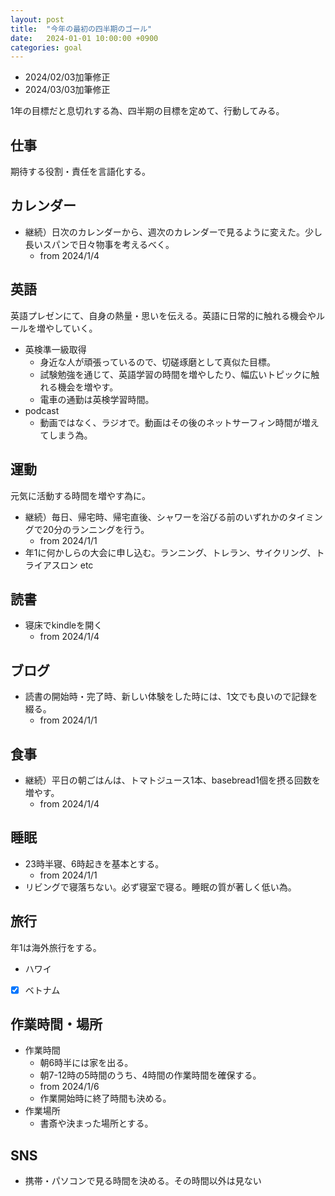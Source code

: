 ```yaml
---
layout: post
title:  "今年の最初の四半期のゴール"
date:   2024-01-01 10:00:00 +0900
categories: goal
---
```

- 2024/02/03加筆修正
- 2024/03/03加筆修正

1年の目標だと息切れする為、四半期の目標を定めて、行動してみる。

## 仕事
期待する役割・責任を言語化する。

## カレンダー
- 継続）日次のカレンダーから、週次のカレンダーで見るように変えた。少し長いスパンで日々物事を考えるべく。
  - from 2024/1/4

## 英語
英語プレゼンにて、自身の熱量・思いを伝える。英語に日常的に触れる機会やルールを増やしていく。
- 英検準一級取得
  - 身近な人が頑張っているので、切磋琢磨として真似た目標。
  - 試験勉強を通じて、英語学習の時間を増やしたり、幅広いトピックに触れる機会を増やす。
  - 電車の通勤は英検学習時間。
- podcast
  - 動画ではなく、ラジオで。動画はその後のネットサーフィン時間が増えてしまう為。

## 運動
元気に活動する時間を増やす為に。
- 継続）毎日、帰宅時、帰宅直後、シャワーを浴びる前のいずれかのタイミングで20分のランニングを行う。
  - from 2024/1/1
- 年1に何かしらの大会に申し込む。ランニング、トレラン、サイクリング、トライアスロン etc

## 読書
- 寝床でkindleを開く
  - from 2024/1/4

## ブログ
- 読書の開始時・完了時、新しい体験をした時には、1文でも良いので記録を綴る。
  - from 2024/1/1

## 食事
- 継続）平日の朝ごはんは、トマトジュース1本、basebread1個を摂る回数を増やす。
  - from 2024/1/4

## 睡眠
- 23時半寝、6時起きを基本とする。
  - from 2024/1/1
- リビングで寝落ちない。必ず寝室で寝る。睡眠の質が著しく低い為。

## 旅行
年1は海外旅行をする。
- ハワイ
- [x] ベトナム

## 作業時間・場所
- 作業時間
  - 朝6時半には家を出る。
  - 朝7-12時の5時間のうち、4時間の作業時間を確保する。
  - from 2024/1/6
  - 作業開始時に終了時間も決める。
- 作業場所
  - 書斎や決まった場所とする。

## SNS
- 携帯・パソコンで見る時間を決める。その時間以外は見ない